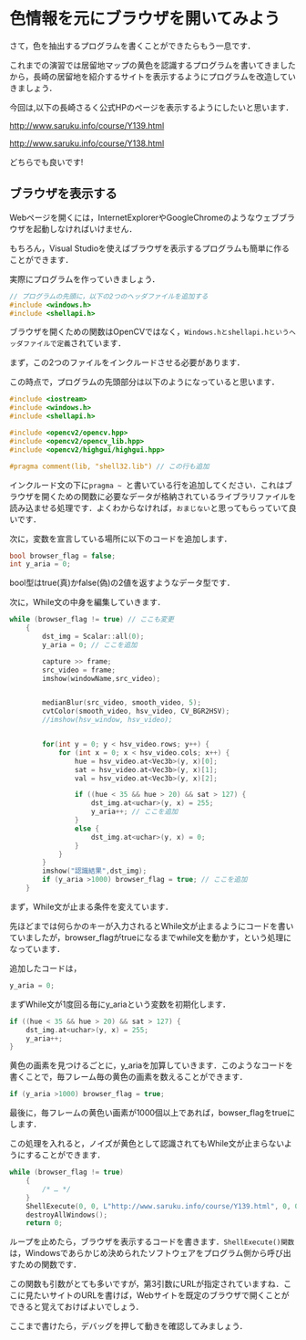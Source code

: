 # 色情報を元にブラウザを開いてみよう

さて，色を抽出するプログラムを書くことができたらもう一息です．

これまでの演習では居留地マップの黄色を認識するプログラムを書いてきましたから，長崎の居留地を紹介するサイトを表示するようにプログラムを改造していきましょう．

今回は,以下の長崎さるく公式HPのページを表示するようにしたいと思います．

http://www.saruku.info/course/Y139.html

http://www.saruku.info/course/Y138.html

どちらでも良いです!

## ブラウザを表示する

Webページを開くには，InternetExplorerやGoogleChromeのようなウェブブラウザを起動しなければいけません．

もちろん，Visual Studioを使えばブラウザを表示するプログラムも簡単に作ることができます．

実際にプログラムを作っていきましょう．

```C++
// プログラムの先頭に，以下の2つのヘッダファイルを追加する
#include <windows.h>
#include <shellapi.h>
```

ブラウザを開くための関数はOpenCVではなく，`Windows.hとshellapi.hというヘッダファイルで定義`されています．

まず，この2つのファイルをインクルードさせる必要があります．

この時点で，プログラムの先頭部分は以下のようになっていると思います．

```c++
#include <iostream>
#include <windows.h>
#include <shellapi.h>

#include <opencv2/opencv.hpp>
#include <opencv2/opencv_lib.hpp>
#include <opencv2/highgui/highgui.hpp>

#pragma comment(lib, "shell32.lib") // この行も追加
```

インクルード文の下に`pragma ~ `と書いている行を追加してください．これはブラウザを開くための関数に必要なデータが格納されているライブラリファイルを読み込ませる処理です．よくわからなければ，`おまじない`と思ってもらっていて良いです．

次に，変数を宣言している場所に以下のコードを追加します．

```C++
bool browser_flag = false;
int y_aria = 0;
```

bool型はtrue(真)かfalse(偽)の2値を返すようなデータ型です．


次に，While文の中身を編集していきます．

```C++
while (browser_flag != true) // ここも変更
	{
		dst_img = Scalar::all(0);
		y_aria = 0; // ここを追加

		capture >> frame;
		src_video = frame;
		imshow(windowName,src_video);


		medianBlur(src_video, smooth_video, 5);
		cvtColor(smooth_video, hsv_video, CV_BGR2HSV);
		//imshow(hsv_window, hsv_video);


		for(int y = 0; y < hsv_video.rows; y++) {
			for (int x = 0; x < hsv_video.cols; x++) {
				hue = hsv_video.at<Vec3b>(y, x)[0];
				sat = hsv_video.at<Vec3b>(y, x)[1];
				val = hsv_video.at<Vec3b>(y, x)[2];

				if ((hue < 35 && hue > 20) && sat > 127) {
					dst_img.at<uchar>(y, x) = 255;
					y_aria++; // ここを追加
				}
				else {
					dst_img.at<uchar>(y, x) = 0;
				}
			}
		}
		imshow("認識結果",dst_img);
		if (y_aria >1000) browser_flag = true; // ここを追加
	}
```

まず，While文が止まる条件を変えています．

先ほどまでは何らかのキーが入力されるとWhile文が止まるようにコードを書いていましたが，browser_flagがtrueになるまでwhile文を動かす，という処理になっています．

追加したコードは，

```C++
y_aria = 0;
```

まずWhile文が1度回る毎にy_ariaという変数を初期化します．

```C++
if ((hue < 35 && hue > 20) && sat > 127) {
	dst_img.at<uchar>(y, x) = 255;
	y_aria++;
}
```

黄色の画素を見つけるごとに，y_ariaを加算していきます．このようなコードを書くことで，毎フレーム毎の黄色の画素を数えることができます．

```C++
if (y_aria >1000) browser_flag = true;
```

最後に，毎フレームの黄色い画素が1000個以上であれば，bowser_flagをtrueにします．

この処理を入れると，ノイズが黄色として認識されてもWhile文が止まらないようにすることができます．

```C++
while (browser_flag != true)
	{
        /* … */
	}
	ShellExecute(0, 0, L"http://www.saruku.info/course/Y139.html", 0, 0, SW_SHOW);
	destroyAllWindows();
	return 0;
```

ループを止めたら，ブラウザを表示するコードを書きます．`ShellExecute()関数`は，Windowsであらかじめ決められたソフトウェアをプログラム側から呼び出すための関数です．

この関数も引数がとても多いですが，第3引数にURLが指定されていますね．ここに見たいサイトのURLを書けば，Webサイトを既定のブラウザで開くことができると覚えておけばよいでしょう．

ここまで書けたら，デバッグを押して動きを確認してみましょう．